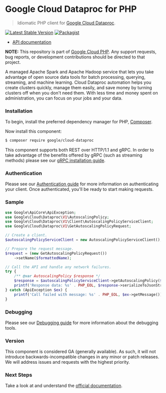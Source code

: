 # Google Cloud Dataproc for PHP

> Idiomatic PHP client for [Google Cloud Dataproc](https://cloud.google.com/dataproc/).

[![Latest Stable Version](https://poser.pugx.org/google/cloud-dataproc/v/stable)](https://packagist.org/packages/google/cloud-dataproc) [![Packagist](https://img.shields.io/packagist/dm/google/cloud-dataproc.svg)](https://packagist.org/packages/google/cloud-dataproc)

* [API documentation](https://cloud.google.com/php/docs/reference/cloud-dataproc/latest)

**NOTE:** This repository is part of [Google Cloud PHP](https://github.com/googleapis/google-cloud-php). Any
support requests, bug reports, or development contributions should be directed to
that project.

A managed Apache Spark and Apache Hadoop service that lets you take advantage of open source data tools for batch
processing, querying, streaming, and machine learning. Cloud Dataproc automation helps you create clusters quickly,
manage them easily, and save money by turning clusters off when you don't need them. With less time and money spent on
administration, you can focus on your jobs and your data.

### Installation

To begin, install the preferred dependency manager for PHP, [Composer](https://getcomposer.org/).

Now install this component:

```sh
$ composer require google/cloud-dataproc
```

This component supports both REST over HTTP/1.1 and gRPC. In order to take advantage of the benefits offered by gRPC (such as streaming methods)
please see our [gRPC installation guide](https://cloud.google.com/php/grpc).

### Authentication

Please see our [Authentication guide](https://github.com/googleapis/google-cloud-php/blob/main/AUTHENTICATION.md) for more information
on authenticating your client. Once authenticated, you'll be ready to start making requests.

### Sample

```php
use Google\ApiCore\ApiException;
use Google\Cloud\Dataproc\V1\AutoscalingPolicy;
use Google\Cloud\Dataproc\V1\Client\AutoscalingPolicyServiceClient;
use Google\Cloud\Dataproc\V1\GetAutoscalingPolicyRequest;

// Create a client.
$autoscalingPolicyServiceClient = new AutoscalingPolicyServiceClient();

// Prepare the request message.
$request = (new GetAutoscalingPolicyRequest())
    ->setName($formattedName);

// Call the API and handle any network failures.
try {
    /** @var AutoscalingPolicy $response */
    $response = $autoscalingPolicyServiceClient->getAutoscalingPolicy($request);
    printf('Response data: %s' . PHP_EOL, $response->serializeToJsonString());
} catch (ApiException $ex) {
    printf('Call failed with message: %s' . PHP_EOL, $ex->getMessage());
}
```

### Debugging

Please see our [Debugging guide](https://github.com/googleapis/google-cloud-php/blob/main/DEBUG.md)
for more information about the debugging tools.

### Version

This component is considered GA (generally available). As such, it will not introduce backwards-incompatible changes in
any minor or patch releases. We will address issues and requests with the highest priority.

### Next Steps

Take a look at and understand the [official documentation](https://cloud.google.com/dataproc/docs).
